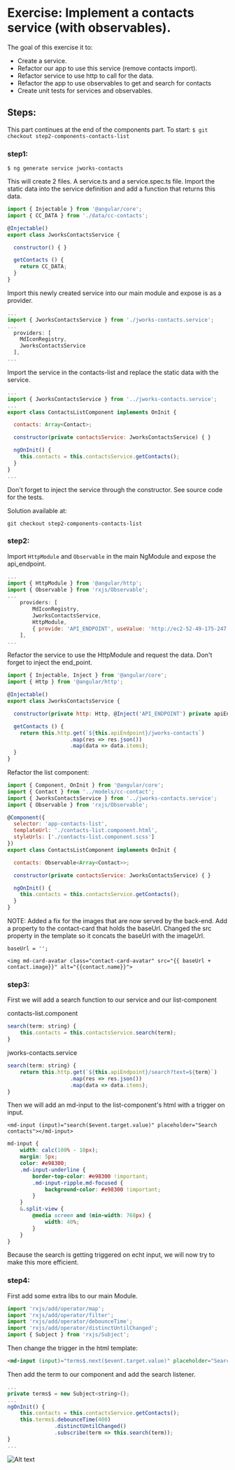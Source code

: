 # Exercise: Implement a contacts service (with observables).

The goal of this exercise it to:
* Create a service.
* Refactor our app to use this service (remove contacts import).
* Refactor service to use http to call for the data.
* Refactor the app to use observables to get and  search for contacts
* Create unit tests for services and observables.


## Steps:

This part continues at the end of the components part. To start:
`$ git checkout step2-components-contacts-list`

### step1:

```
$ ng generate service jworks-contacts
```

This will create 2 files. A service.ts and a service.spec.ts file.
Import the static data into the service definition and add a function that returns this data.

```javascript
import { Injectable } from '@angular/core';
import { CC_DATA } from './data/cc-contacts';

@Injectable()
export class JworksContactsService {

  constructor() { }

  getContacts () {
    return CC_DATA;
  }
}
```

Import this newly created service into our main module and expose is as a provider.

```javascript
...
import { JworksContactsService } from './jworks-contacts.service';
...
  providers: [
    MdIconRegistry,
    JworksContactsService
  ],
...
```

Import the service in the contacts-list and replace the static data with the service.

```javascript
...
import { JworksContactsService } from '../jworks-contacts.service';
...
export class ContactsListComponent implements OnInit {

  contacts: Array<Contact>;

  constructor(private contactsService: JworksContactsService) { }

  ngOnInit() {
    this.contacts = this.contactsService.getContacts();
  }
}
...
```

Don't forget to inject the service through the constructor.
See source code for the tests.

Solution available at:
```
git checkout step2-components-contacts-list
```

### step2:
Import `HttpModule` and `Observable` in the main NgModule and expose the api_endpoint.

```javascript
...
import { HttpModule } from '@angular/http';
import { Observable } from 'rxjs/Observable';
...
    providers: [
        MdIconRegistry,
        JworksContactsService,
        HttpModule,
        { provide: 'API_ENDPOINT', useValue: 'http://ec2-52-49-175-247.eu-west-1.compute.amazonaws.com:4201/api' }
    ],
...
```


Refactor the service to use the HttpModule and request the data. Don't forget to inject the end_point.

```javascript
import { Injectable, Inject } from '@angular/core';
import { Http } from '@angular/http';

@Injectable()
export class JworksContactsService {

  constructor(private http: Http, @Inject('API_ENDPOINT') private apiEndpoint) { }

  getContacts () {
    return this.http.get(`${this.apiEndpoint}/jworks-contacts`)
                    .map(res => res.json())
                    .map(data => data.items);
  }
}
```


Refactor the list component:

```javascript
import { Component, OnInit } from '@angular/core';
import { Contact } from '../models/cc-contact';
import { JworksContactsService } from '../jworks-contacts.service';
import { Observable } from 'rxjs/Observable';

@Component({
  selector: 'app-contacts-list',
  templateUrl: './contacts-list.component.html',
  styleUrls: ['./contacts-list.component.scss']
})
export class ContactsListComponent implements OnInit {

  contacts: Observable<Array<Contact>>;

  constructor(private contactsService: JworksContactsService) { }

  ngOnInit() {
    this.contacts = this.contactsService.getContacts();
  }
}
```

NOTE:
Added a fix for the images that are now served by the back-end.
Add a property to the contact-card that holds the baseUrl.
Changed the src property in the template so it concats the baseUrl with the imageUrl.

```
baseUrl = '';

<img md-card-avatar class="contact-card-avatar" src="{{ baseUrl + contact.image}}" alt="{{contact.name}}">
```

### step3:
First we will add a search function to our service and our list-component

contacts-list.component
```javascript
search(term: string) {
    this.contacts = this.contactsService.search(term);
}
```

jworks-contacts.service
```javascript
search(term: string) {
    return this.http.get(`${this.apiEndpoint}/search?text=${term}`)
                    .map(res => res.json())
                    .map(data => data.items);
}
```


Then we will add an md-input to the list-component's html with a trigger on input.

```
<md-input (input)="search($event.target.value)" placeholder="Search contacts"></md-input>
```

```scss
md-input {
    width: calc(100% - 10px);
    margin: 5px;
    color: #e98300;
    .md-input-underline {
        border-top-color: #e98300 !important;
        .md-input-ripple.md-focused {
            background-color: #e98300 !important;
        }
    }    
    &.split-view {
        @media screen and (min-width: 768px) {
            width: 40%;
        }
    }
}
```

Because the search is getting triggered on echt input, we will now try to make this more efficient.

### step4:
First add some extra libs to our main Module.

```javascript
import 'rxjs/add/operator/map';
import 'rxjs/add/operator/filter';
import 'rxjs/add/operator/debounceTime';
import 'rxjs/add/operator/distinctUntilChanged';
import { Subject } from 'rxjs/Subject';
```

Then change the trigger in the html template:
```html
<md-input (input)="terms$.next($event.target.value)" placeholder="Search contacts"></md-input>
```

Then add the term to our component and add the search listener.

```javascript
...
private terms$ = new Subject<string>();
...
ngOnInit() {
    this.contacts = this.contactsService.getContacts();
    this.terms$.debounceTime(400)
               .distinctUntilChanged()
               .subscribe(term => this.search(term));
}
...
```

![Alt text](img/exercise3_total.png "Final state for the first session.")
